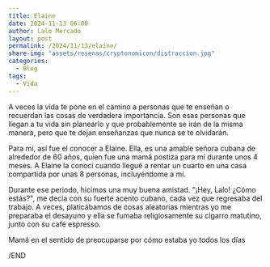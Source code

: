 ```yaml
---
title: Elaine 
date: 2024-11-13 06:00
author: Lalo Mercado
layout: post
permalink: /2024/11/13/elaine/
share-img: "assets/resenas/cryptonomicon/distraccion.jpg"
categories:
  - Blog
tags:
  - Vida
---
```


A veces la vida te pone en el camino a personas que te enseñan o recuerdan las cosas de verdadera importancia. Son esas personas que llegan a tu vida sin planearlo y que probablemente se irán de la misma manera, pero que te dejan enseñanzas que nunca se te olvidarán.

Para mí, así fue el conocer a Elaine. Ella, es una amable señora cubana de alrededor de 60 años, quien fue una mamá postiza para mí durante unos 4 meses. A Elaine la conocí cuando llegué a rentar un cuarto en una casa compartida por unas 8 personas, incluyéndome a mí. 

Durante ese periodo, hicimos una muy buena amistad. "¡Hey, Lalo! ¿Cómo estás?", me decía con su fuerte acento cubano, cada vez que regresaba del trabajo. A veces, platicábamos de cosas aleatorias mientras yo me preparaba el desayuno y ella se fumaba religiosamente su cigarro matutino, junto con su café espresso. 

Mamá en el sentido de preocuparse por cómo estaba yo todos los días



/END
